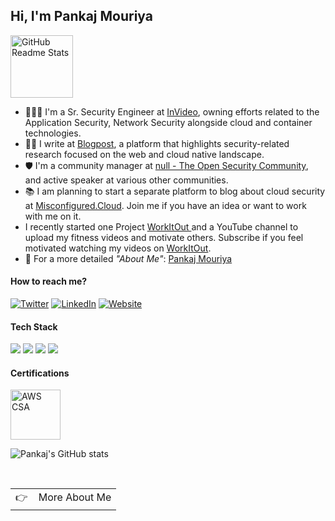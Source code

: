 ## Hi, I'm Pankaj Mouriya

<img width="100px" src="https://pankajmouriya.com/author/pankaj-mouriya/avatar_hu9d8315cfef8b7891ee09772504084d8f_410923_270x270_fill_lanczos_center_2.png" align="center" alt="GitHub Readme Stats" />

<!-- <p align="center">
  <a href="https://www.pankajmouriya.com/">
    <img width="100" src="https://pankajmouriya.com/author/pankaj-mouriya/avatar_hu9d8315cfef8b7891ee09772504084d8f_410923_270x270_fill_lanczos_center_2.png" alt="logo" />
  </a>
</p> -->

- 👨🏻‍💻 I'm a Sr. Security Engineer at <a href='https://invideo.io/' target='_blank'>InVideo</a>, owning efforts related to the Application Security, Network Security alongside cloud and container technologies.
- ✍🏻 I write at <a href='https://blog.rootrwx.com/' target='_blank'>Blogpost</a>, a platform that highlights security-related research focused on the web and cloud native landscape.
- 🛡 I'm a community manager at <a href='https://null.community/' target='_blank'>null - The Open Security Community</a>, and active speaker at various other communities.
- 📚 I am planning to start a separate platform to blog about cloud security at <a href='https://misconfigured.cloud' target='_blank'>Misconfigured.Cloud</a>. Join me if you have an idea or want to work with me on it.
- I recently started one Project <a href='https://workitout.co.in/' target='_blank'> WorkItOut </a> and a YouTube channel to upload my fitness videos and motivate others. Subscribe if you feel motivated watching my videos on <a href='https://www.youtube.com/channel/UCBNABFqV_L7ZjoEDpp2p-TA' target='_blank'> WorkItOut</a>. 
- 💬 For a more detailed *"About Me"*: <a href='https://www.pankajmouriya.com' target='_blank'>Pankaj Mouriya</a>


#### How to reach me?
[![Twitter](https://img.shields.io/badge/-TWITTER-0077B5?style=for-the-badge&logo=twitter&logoColor=white)](https://twitter.com/Pankajmouriya_)
[![LinkedIn](https://img.shields.io/badge/-LINKEDIN-0077B5?style=for-the-badge&logo=linkedin&logoColor=white)](https://www.linkedin.com/in/pankajmouriya/)
[![Website](https://img.shields.io/badge/-WEBSITE-0077B5?style=for-the-badge&logo=jekyll&logoColor=white)](https://pankajmouriya.com)


#### Tech Stack
<!-- https://github.com/Ileriayo/markdown-badges -->
<img src="https://img.shields.io/badge/AWS%20-%23FF9900.svg?&style=for-the-badge&logo=amazon-aws&logoColor=white"/>&nbsp;<img src="https://img.shields.io/badge/Google%20Cloud%20-%234285F4.svg?&style=for-the-badge&logo=google-cloud&logoColor=white"/>&nbsp;<img src="https://img.shields.io/badge/docker%20-%230db7ed.svg?&style=for-the-badge&logo=docker&logoColor=white"/>&nbsp;<img src="https://img.shields.io/badge/kubernetes%20-%23326ce5.svg?&style=for-the-badge&logo=kubernetes&logoColor=white"/>


#### Certifications

<a href="https://www.credly.com/badges/25478fbc-c397-42fe-9446-35c7b78cd153" target="_blank"><img src="https://images.credly.com/size/680x680/images/53acdae5-d69f-4dda-b650-d02ed7a50dd7/image.png" class="cert" alt='AWS CSA' width="80px"></a>


![Pankaj's GitHub stats](https://github-readme-stats.vercel.app/api?username=pankajmouriya&theme=gotham&show_icons=true)

<br>
<a href="https://pankajmouriya.com/">
  <table align="right">
      <tr>
          <td>
            👉 &nbsp;&nbsp; More About Me
          </td>
      </tr>
  </table>
</a>
